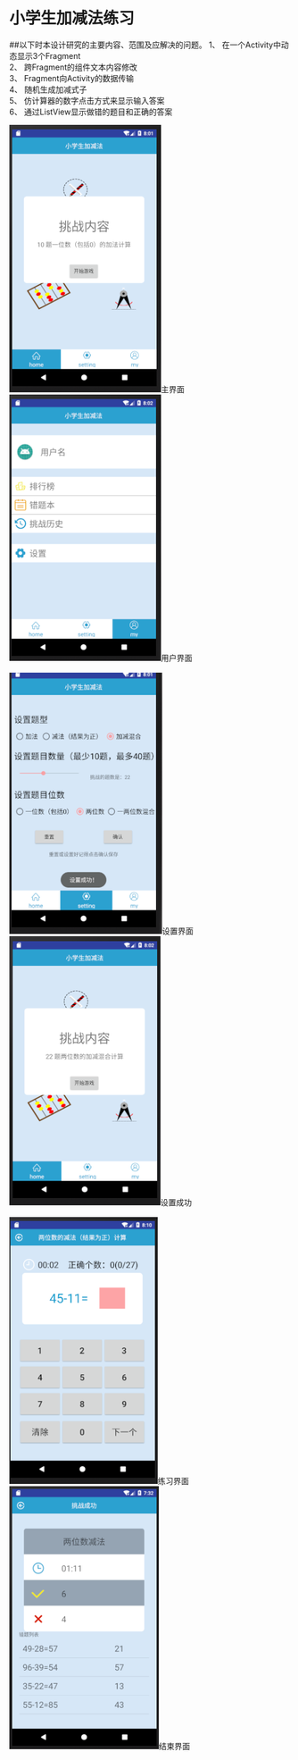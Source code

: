 # 小学生加减法练习
##以下时本设计研究的主要内容、范围及应解决的问题。
1、	在一个Activity中动态显示3个Fragment <br>
2、	跨Fragment的组件文本内容修改<br>
3、	Fragment向Activity的数据传输<br>
4、	随机生成加减式子<br>
5、	仿计算器的数字点击方式来显示输入答案<br>
6、	通过ListView显示做错的题目和正确的答案<br>

![主界面](https://github.com/NiLingWu/imgfolder/blob/master/1.PNG)主界面
![用户界面](https://github.com/NiLingWu/imgfolder/blob/master/4.PNG)用户界面<br>
<br>
![设置界面](https://github.com/NiLingWu/imgfolder/blob/master/2.PNG)设置界面
![设置成功](https://github.com/NiLingWu/imgfolder/blob/master/3.PNG)设置成功<br>
<br>
![练习界面](https://github.com/NiLingWu/imgfolder/blob/master/7.PNG)练习界面
![结束界面](https://github.com/NiLingWu/imgfolder/blob/master/8.PNG)结束界面<br>
